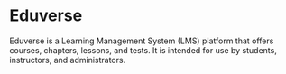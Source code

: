 # Eduverse

Eduverse is a Learning Management System (LMS) platform that offers courses, chapters, lessons, and tests. It is intended for use by students, instructors, and administrators.